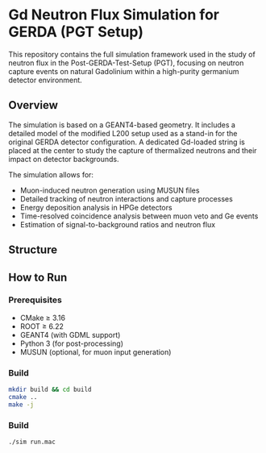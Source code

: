 # Gd Neutron Flux Simulation for GERDA (PGT Setup)

This repository contains the full simulation framework used in the study of neutron flux in the Post-GERDA-Test-Setup (PGT), focusing on neutron capture events on natural Gadolinium within a high-purity germanium detector environment.

## Overview

The simulation is based on a GEANT4-based geometry. It includes a detailed model of the modified L200 setup used as a stand-in for the original GERDA detector configuration. A dedicated Gd-loaded string is placed at the center to study the capture of thermalized neutrons and their impact on detector backgrounds.

The simulation allows for:

- Muon-induced neutron generation using MUSUN files
- Detailed tracking of neutron interactions and capture processes
- Energy deposition analysis in HPGe detectors
- Time-resolved coincidence analysis between muon veto and Ge events
- Estimation of signal-to-background ratios and neutron flux

## Structure


## How to Run

### Prerequisites

- CMake ≥ 3.16
- ROOT ≥ 6.22
- GEANT4 (with GDML support)
- Python 3 (for post-processing)
- MUSUN (optional, for muon input generation)

### Build

```bash
mkdir build && cd build
cmake ..
make -j
```

### Build
```bash
./sim run.mac
```
